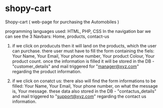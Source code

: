 # shopy-cart
Shopy-cart ( web-page for purchasing the Automobiles )

programming languages used:
HTML, PHP, CSS
In the navigation bar we can see the 3 Navbars: Home, products, contact-us

1. if we click on producuts then it will land on the products, which the user can purchase.
    there user must have to fill the form containing the fiels: Your Name, Your Email, Your phone number, Your product Colour, Your product count.
    once the information is filled it will be stored in the DB - "customer_details" and mail triggered for "manager@xyz.com" regarding the product information.
    
2. if we click on conatct us: there also will find the form informations to be filled: Your Name, Your Email, Your phone number, on what the message is, Your message.
    these data also stored in the DB - "contactus_details" and mail triggered to "support@xyz.com" regarding the contact us information.
    


